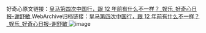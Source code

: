 好奇心原文链接：[皇马第四次中国行，跟 12 年前有什么不一样？_娱乐_好奇心日报-谢舒敏 ](https://www.qdaily.com/articles/11690.html)
WebArchive归档链接：[皇马第四次中国行，跟 12 年前有什么不一样？_娱乐_好奇心日报-谢舒敏 ](http://web.archive.org/web/20190623170925/https://www.qdaily.com/articles/11690.html)
![image](http://ww3.sinaimg.cn/large/007d5XDply1g3wagblru4j30u03d8e81)